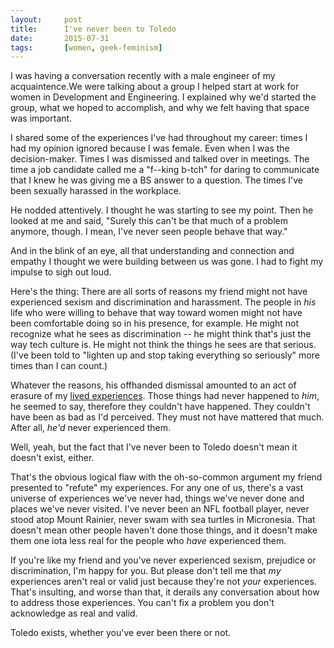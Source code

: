 ```yaml
---
layout:     post
title:      I've never been to Toledo
date:       2015-07-31
tags:       [women, geek-feminism]
---
```

I was having a conversation recently with a male engineer of my acquaintence.We were talking about a group I helped start at work for women in Development and Engineering. I explained why we'd started the group, what we hoped to accomplish, and why we felt having that space was important. 

I shared some of the experiences I've had throughout my career: times I had my opinion ignored because I was female. Even when I was the decision-maker. Times I was dismissed and talked over in meetings. The time a job candidate called me a "f--king b-tch" for daring to communicate that I knew he was giving me a BS answer to a question. The times I've been sexually harassed in the workplace.

He nodded attentively. I thought he was starting to see my point. Then he looked at me and said, "Surely this can't be that much of a problem anymore, though. I mean, I've never seen people behave that way."

And in the blink of an eye, all that understanding and connection and empathy I thought we were building between us was gone. I had to fight my impulse to sigh out loud.

Here's the thing: There are all sorts of reasons my friend might not have experienced sexism and discrimination and harassment. The people in *his* life who were willing to behave that way toward women might not have been comfortable doing so in his presence, for example. He might not recognize what he sees as discrimination -- he might think that's just the way tech culture is. He might not think the things he sees are that serious. (I've been told to "lighten up and stop taking everything so seriously" more times than I can count.)

Whatever the reasons, his offhanded dismissal amounted to an act of erasure of my [lived experiences](http://geekfeminism.wikia.com/wiki/Lived_experience). Those things had never happened to *him*, he seemed to say, therefore they couldn't have happened. They couldn't have been as bad as I'd perceived. They must not have mattered that much. After all, *he'd* never experienced them.

Well, yeah, but the fact that I've never been to Toledo doesn't mean it doesn't exist, either.

That's the obvious logical flaw with the oh-so-common argument my friend presented to "refute" my experiences. For any one of us, there's a vast universe of experiences we've never had, things we've never done and places we've never visited. I've never been an NFL football player, never stood atop Mount Rainier, never swam with sea turtles in Micronesia. That doesn't mean other people haven't done those things, and it doesn't make them one iota less real for the people who *have* experienced them. 

If you're like my friend and you've never experienced sexism, prejudice or discrimination, I'm happy for you. But please don't tell me that *my* experiences aren't real or valid just because they're not *your* experiences. That's insulting, and worse than that, it derails any conversation about how to address those experiences. You can't fix a problem you don't acknowledge as real and valid.

Toledo exists, whether you've ever been there or not.
